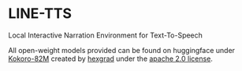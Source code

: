 # LINE-TTS

Local Interactive Narration Environment for Text-To-Speech

All open-weight models provided can be found on huggingface under [Kokoro-82M](https://huggingface.co/hexgrad/Kokoro-82M) created by [hexgrad](https://huggingface.co/hexgrad) under the [apache 2.0 license](https://huggingface.co/datasets/choosealicense/licenses/blob/main/markdown/apache-2.0.md).
